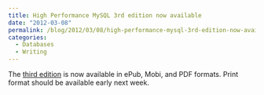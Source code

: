 ```yaml
---
title: High Performance MySQL 3rd edition now available
date: "2012-03-08"
permalink: /blog/2012/03/08/high-performance-mysql-3rd-edition-now-available/
categories:
  - Databases
  - Writing
---
```

The [third edition][1] is now available in ePub, Mobi, and PDF formats. Print format should be available early next week.

 [1]: http://shop.oreilly.com/product/0636920022343.do
